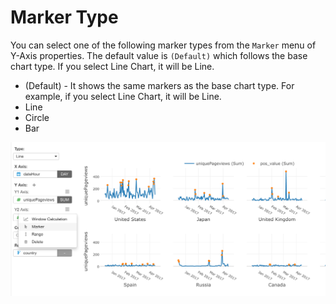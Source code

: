 # Marker Type

You can select one of the following marker types from the `Marker` menu of Y-Axis properties. The default value is `(Default)` which follows the base chart type. If you select Line Chart, it will be Line. 

* (Default) - It shows the same markers as the base chart type. For example, if you select Line Chart, it will be Line.  
* Line
* Circle
* Bar

![](images/marker.png)
